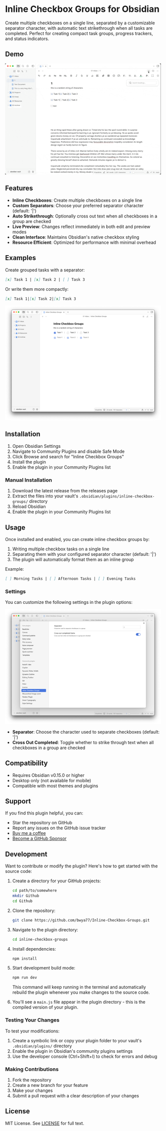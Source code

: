 # Inline Checkbox Groups for Obsidian

Create multiple checkboxes on a single line, separated by a customizable separator character, with automatic text strikethrough when all tasks are completed. Perfect for creating compact task groups, progress trackers, and status indicators.

## Demo
![Demo video](/images/demo1.gif) 

## Features

- **Inline Checkboxes**: Create multiple checkboxes on a single line
- **Custom Separators**: Choose your preferred separator character (default: '|')
- **Auto Strikethrough**: Optionally cross out text when all checkboxes in a group are checked
- **Live Preview**: Changes reflect immediately in both edit and preview modes
- **Clean Interface**: Maintains Obsidian's native checkbox styling
- **Resource Efficient**: Optimized for performance with minimal overhead

## Examples

Create grouped tasks with a separator:
```markdown
[x] Task 1 | [x] Task 2 | [ ] Task 3
```

Or write them more compactly:
```markdown
[x] Task 1|[x] Task 2|[x] Task 3
```

![example1](/images/example1.png) 

## Installation

1. Open Obsidian Settings
2. Navigate to Community Plugins and disable Safe Mode
3. Click Browse and search for "Inline Checkbox Groups"
4. Install the plugin
5. Enable the plugin in your Community Plugins list

### Manual Installation

1. Download the latest release from the releases page
2. Extract the files into your vault's `.obsidian/plugins/inline-checkbox-groups/` directory
3. Reload Obsidian
4. Enable the plugin in your Community Plugins list

## Usage

Once installed and enabled, you can create inline checkbox groups by:

1. Writing multiple checkbox tasks on a single line
2. Separating them with your configured separator character (default: '|')
3. The plugin will automatically format them as an inline group

Example:
```markdown
[ ] Morning Tasks | [ ] Afternoon Tasks | [ ] Evening Tasks
```

### Settings

You can customize the following settings in the plugin options:

![Plugin Settings](/images/settings.png) 

- **Separator**: Choose the character used to separate checkboxes (default: '|')
- **Cross Out Completed**: Toggle whether to strike through text when all checkboxes in a group are checked

## Compatibility

- Requires Obsidian v0.15.0 or higher
- Desktop only (not available for mobile)
- Compatible with most themes and plugins

## Support

If you find this plugin helpful, you can:

- Star the repository on GitHub
- Report any issues on the GitHub issue tracker
- [Buy me a coffee](https://buymeacoffee.com/bwya77)
- [Become a GitHub Sponsor](https://github.com/sponsors/bwya77)

## Development

Want to contribute or modify the plugin? Here's how to get started with the source code:

1. Create a directory for your GitHub projects:
   ```bash
   cd path/to/somewhere
   mkdir Github
   cd Github
   ```

2. Clone the repository:
   ```bash
   git clone https://github.com/bwya77/Inline-Checkbox-Groups.git
   ```

3. Navigate to the plugin directory:
   ```bash
   cd inline-checkbox-groups
   ```

4. Install dependencies:
   ```bash
   npm install
   ```

5. Start development build mode:
   ```bash
   npm run dev
   ```
   This command will keep running in the terminal and automatically rebuild the plugin whenever you make changes to the source code.

6. You'll see a `main.js` file appear in the plugin directory - this is the compiled version of your plugin.

### Testing Your Changes

To test your modifications:

1. Create a symbolic link or copy your plugin folder to your vault's `.obsidian/plugins/` directory
2. Enable the plugin in Obsidian's community plugins settings
3. Use the developer console (Ctrl+Shift+I) to check for errors and debug

### Making Contributions

1. Fork the repository
2. Create a new branch for your feature
3. Make your changes
4. Submit a pull request with a clear description of your changes

## License

MIT License. See [LICENSE](https://github.com/bwya77/Inline-Checkbox-Groups/blob/main/LICENSE) for full text.